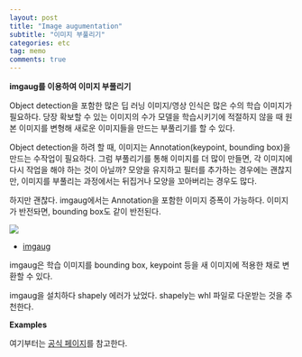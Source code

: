 ```yaml
---
layout: post
title: "Image augumentation"
subtitle: "이미지 부풀리기"
categories: etc
tag: memo
comments: true
---
```


**imgaug를 이용하여 이미지 부풀리기**

Object detection을 포함한 많은 딥 러닝 이미지/영상 인식은 많은 수의 학습 이미지가 필요하다. 당장 확보할 수 있는 이미지의 수가 모델을 학습시키기에 적절하지 않을 때 원본 이미지를 변형해 새로운 이미지들을 만드는 부풀리기를 할 수 있다. 

Object detection을 하려 할 때, 이미지는 Annotation(keypoint, bounding box)을 만드는 수작업이 필요하다. 그럼 부풀리기를 통해 이미지를 더 많이 만들면, 각 이미지에 다시 작업을 해야 하는 것이 아닐까? 모양을 유지하고 필터를 추가하는 경우에는 괜찮지만, 이미지를 부풀리는 과정에서는 뒤집거나 모양을 꼬아버리는 경우도 많다. 

하지만 괜찮다. imgaug에서는 Annotation을 포함한 이미지 증폭이 가능하다. 이미지가 반전돠면, bounding box도 같이 반전된다.

![](https://imgur.com/DLByKLv.png)

- [imgaug](https://github.com/aleju/imgaug)	

imgaug은 학습 이미지를 bounding box, keypoint 등을 새 이미지에 적용한 채로 변환할 수 있다.



imgaug을 설치하다 shapely 에러가 났었다. shapely는 whl 파일로 다운받는 것을 추천한다.

**Examples**

여기부터는 [공식 페이지](<https://imgaug.readthedocs.io/en/latest/source/examples_basics.html>)를 참고한다.

